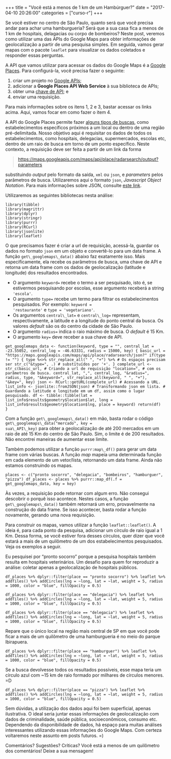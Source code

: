 +++
title = "Você está a menos de 1 km de um Hambúrguer?"
date = "2017-04-10 20:26:00"
categories = ["curso-r"]
+++

<p>
Se você estiver no centro de São Paulo, quanto será que você precisa
andar para achar uma hamburgueria? Será que a sua casa fica a menos de 1
km de hospitais, delagacias ou corpo de bombeiros? Neste post, veremos
como utilizar uma das APIs do Google Maps para obter informações de
geolocalização a partir de uma pesquisa simples. Em seguida, vamos gerar
mapas com o pacote <code>leaflet</code> para visualizar os dados
coletados e responder essas perguntas.
</p>
<p>
A API que vamos utilizar para acessar os dados do Google Maps é a
<a href="https://developers.google.com/places/web-service/?hl=pt-br">Google
Places</a>. Para configurá-la, você precisa fazer o seguinte:
</p>
<ol>
<li>
criar um projeto no
<a href="https://console.developers.google.com/iam-admin/projects">Google
APIs</a>;
</li>
<li>
adicionar a <strong>Google Places API Web Service</strong> à sua
biblioteca de APIs;
</li>
<li>
obter uma
<a href="https://support.google.com/googleapi/answer/6158862">chave de
API</a>; e
</li>
<li>
enviar uma requisição.
</li>
</ol>
<p>
Para mais informações sobre os itens 1, 2 e 3, bastar acessar os links
acima. Aqui, vamos focar em como fazer o item 4.
</p>

<p>
A API do Google Places permite fazer
<a href="https://developers.google.com/places/web-service/search">alguns
tipos de buscas</a>, como estabelecimentos específicos próximos a um
local ou dentro de uma região pré-delimitada. Nosso objetivo aqui é
requisitar os dados de todos os estabelecimentos, como hospitais,
delegacias, supermercados, escolas etc, dentro de um raio de busca em
torno de um ponto específico. Neste contexto, a requisição deve ser
feita a partir de um link da forma
</p>
<blockquote>
<p>
<a href="https://maps.googleapis.com/maps/api/place/radarsearch/output?parameters" class="uri">https://maps.googleapis.com/maps/api/place/radarsearch/output?parameters</a>
</p>
</blockquote>
<p>
substituindo <em>output</em> pelo formato da saída, <code>xml</code> ou
<code>json</code>, e <em>parameters</em> pelos parâmetros de busca.
Utilizaremos aqui o formato <code>json</code>, <em>Javascript Object
Notation</em>. Para mais informações sobre JSON, consulte
<a href="http://www.devmedia.com.br/introducao-ao-formato-json/25275">este
link</a>.
</p>
<p>
Utilizaremos as seguintes bibliotecas nesta análise:
</p>
<pre class="r"><code>library(tibble)
library(magrittr)
library(dplyr)
library(stringr)
library(purrr)
library(RCurl)
library(jsonlite)
library(leaflet)</code></pre>
<p>
O que precisamos fazer é criar a url de requisição, acessá-la, guardar
os dados no formato <code>json</code> em um objeto e convertê-lo para um
data frame. A função <code>get\_googlemaps\_data()</code> abaixo faz
exatamente isso. Mais especificamente, ela recebe os parâmetros de
busca, uma chave de API e retorna um data frame com os dados de
geolocalização (latitude e longitude) dos resultados encontrados.
</p>
<ul>
<li>
O argumento <code>keyword=</code> recebe o termo a ser pesquisado, isto
é, se estivermos pesquisando por escolas, esse argumento receberá a
string <code>'escola'</code>.
</li>
<li>
O argumento <code>type=</code> recebe um termo para filtrar os
estabelecimentos pesquisados. Por exemplo: <code>keyword =
'restaurante'</code> e <code>type = 'vegetariano'</code>.
</li>
<li>
Os argumentos <code>central\_lat=</code> e <code>central\_log=</code>
representam, respectivamente, a latitude e a longitude do ponto central
da busca. Os valores <em>default</em> são os do centro da cidade de São
Paulo.
</li>
<li>
O argumento <code>radius=</code> indica o raio máximo de busca. O
<em>default</em> é 15 Km.
</li>
<li>
O argumento <code>key=</code> deve receber a sua chave de API.
</li>
</ul>
<pre class="r"><code>get_googlemaps_data &lt;- function(keyword, type = &quot;&quot;, central_lat = -23.55052, central_log = -46.63331, radius = 15000, key) { basic_url = &quot;https://maps.googleapis.com/maps/api/place/radarsearch/json?&quot; if(type != &quot;&quot;) { type %&lt;&gt;% str_replace_all(&quot; &quot;, &quot;+&quot;) %&gt;% # Os espa&#xE7;os precisam ser str_c(&quot;&amp;type=&quot;, .) # substitu&#xED;dos por &apos;+&apos;. } complete_url &lt;- str_c(basic_url, # Criando a url de requisi&#xE7;&#xE3;o &quot;location=&quot;, # com os par&#xE2;metros de busca. central_lat, &quot;,&quot;, central_log, &quot;&amp;radius=&quot;, radius, type, &quot;&amp;keyword=&quot;, str_replace_all(keyword, &quot; &quot;, &quot;+&quot;), &quot;&amp;key=&quot;, key) json &lt;- RCurl::getURL(complete_url) # Acessando a URL. list_info &lt;- jsonlite::fromJSON(json) # Transformando json em lista. # Guardando a latitude e longitude em um df, assim como o lugar pesquisado. df &lt;- tibble::tibble(lat = list_info$results$geometry$location$lat, long = list_info$results$geometry$location$lng, place = keyword) return(df)
}
</code></pre>
<p>
Com a função <code>get\_googlemaps\_data()</code> em mão, basta rodar o
código <code>get\_googlemaps\_data("mercado", key =
sua\_API\_key)</code> para obter a geolocalização de até 200 mercados em
um raio de até 15 Km do centro de São Paulo. Sim, o limite é de 200
resultados. Não encontrei maneiras de aumentar esse limite.
</p>
<p>
Também podemos utilizar a função <code>purrr:map\_df()</code> para gerar
um data frame com várias buscas. A função <em>map</em> mapeia uma
determinada função em cada elemento de um vetor/lista, retornando um
data frame. Ainda não estamos construindo os mapas.
</p>
<pre class="r"><code>places &lt;- c(&quot;pronto socorro&quot;, &quot;delegacia&quot;, &quot;bombeiros&quot;, &quot;hamburguer&quot;, &quot;pizza&quot;) df_places &lt;- places %&gt;% purrr::map_df(.f = get_googlemaps_data, key = key)</code></pre>
<p>
Às vezes, a requisição pode retornar com algum erro. Não consegui
descobrir o porquê isso acontece. Nestes casos, a função
<code>get\_googlemaps\_data()</code> também retornará um erro,
provavelmente na construção do data frame. Se isso acontecer, basta
rodar a função novamente, gerando uma nova requisição.
</p>

<p>
Para construir os mapas, vamos utilizar a função
<code>leaflet::leaflet()</code>. A ideia é, para cada ponto da pesquisa,
adicionar um círculo de raio igual a 1 Km. Dessa forma, se você estiver
fora desses círculos, quer dizer que você estará a mais de um quilômetro
de um dos estabelecimentos pesquisados. Veja os exemplos a seguir.
</p>
<p>
Eu pesquisei por “pronto socorro” porque a pesquisa hospitais também
resulta em hospitais veterinários. Um desafio para quem for reproduzir a
análise: coletar apenas a geolocalização de hospitais públicos.
</p>
<pre class="r"><code>df_places %&gt;% dplyr::filter(place == &quot;pronto socorro&quot;) %&gt;% leaflet %&gt;% addTiles() %&gt;% addCircles(lng = ~long, lat = ~lat, weight = 5, radius = 1000, color = &quot;blue&quot;, fillOpacity = 0.5)</code></pre>

<pre class="r"><code>df_places %&gt;% dplyr::filter(place == &quot;delegacia&quot;) %&gt;% leaflet %&gt;% addTiles() %&gt;% addCircles(lng = ~long, lat = ~lat, weight = 5, radius = 1000, color = &quot;blue&quot;, fillOpacity = 0.5)</code></pre>

<pre class="r"><code>df_places %&gt;% dplyr::filter(place == &quot;delegacia&quot;) %&gt;% leaflet %&gt;% addTiles() %&gt;% addCircles(lng = ~long, lat = ~lat, weight = 5, radius = 1000, color = &quot;blue&quot;, fillOpacity = 0.5)</code></pre>

<p>
Repare que o único local na região mais central de SP em que você pode
ficar a mais de um quilômetro de uma hamburgueria é no meio do parque
Ibirapuera.
</p>
<pre class="r"><code>df_places %&gt;% dplyr::filter(place == &quot;hamburguer&quot;) %&gt;% leaflet %&gt;% addTiles() %&gt;% addCircles(lng = ~long, lat = ~lat, weight = 5, radius = 1000, color = &quot;blue&quot;, fillOpacity = 0.5)</code></pre>

<p>
Se a busca devolvesse todos os resultados possíveis, esse mapa teria um
círculo azul com ~15 km de raio formado por milhares de círculos
menores. =D
</p>
<pre class="r"><code>df_places %&gt;% dplyr::filter(place == &quot;pizza&quot;) %&gt;% leaflet %&gt;% addTiles() %&gt;% addCircles(lng = ~long, lat = ~lat, weight = 5, radius = 1000, color = &quot;blue&quot;, fillOpacity = 0.5)</code></pre>
<p>
Sem dúvidas, a utilização dos dados aqui foi bem superficial, apenas
ilustrativa. O ideal seria juntar essas informações de geolocalização
com dados de criminalidade, saúde pública, socioeconômicos, consumo etc.
Dependendo da disponibilidade de dados, há espaço para muitas análises
interessantes utilizando essas informações do Google Maps. Com certeza
voltaremos neste assunto em posts futuros. =)
</p>
<p>
Comentários? Sugestões? Críticas? Você está a menos de um quilômetro dos
comentários! Deixe a sua mensagem!
</p>

